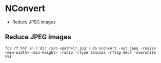 NConvert
========

* [Reduce JPEG images](#reduce-jpeg-images)

Reduce JPEG images
------------------

```batchfile
for /f %%f in ('dir /s/b <path>\*.jpg') do nconvert -out jpeg -resize <min-width> <min-height> -ratio -rtype lanczos -rflag decr -overwrite %%f
```
